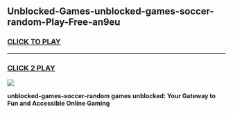 
## Unblocked-Games-unblocked-games-soccer-random-Play-Free-an9eu
<h3>
<a href="https://premium76.site?title=unblocked-games-soccer-random&ref=09A">CLICK TO PLAY</a></h3>
<hr>

<h3>
<a href="https://premium76.site?title=unblocked-games-soccer-random&ref=09A">CLICK 2 PLAY</a>
  
</h3>

<a href="https://premium76.site?title=unblocked-games-soccer-random&ref=09A"><img src="https://clearcache.store/games.png"></a>


**unblocked-games-soccer-random games unblocked: Your Gateway to Fun and Accessible Online Gaming**
